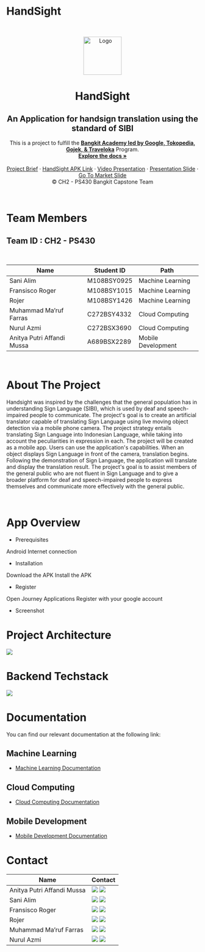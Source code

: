 # HandSight
<!-- PROJECT LOGO -->
<br />
<p align="center">
  <a href='https://github.com/Ansco343/HandSight'><img src="https://i.ibb.co/4pF0gkf/logoa.png" type='image' alt="Logo" width="100"></a>

  <h1 align="center">HandSight</h1>
  <h2 align="center">
  An Application for handsign translation using the standard of SIBI</h2>
  
  <p align="center">
  This is a project to fulfill the  <a href="https://grow.google/intl/id_id/bangkit/"><strong>Bangkit Academy led by Google, Tokopedia, Gojek, & Traveloka</strong></a>
   Program.
    <br />
    <a href="https://github.com/Ansco343/HandSight"><strong>Explore the docs »</strong></a>
    <br />
    <br />
    <a href="#">Project Brief</a>
    ·
    <a href="_____">HandSight APK Link</a>
    ·
    <a href="________">Video Presentation</a>
    ·
    <a href="https://www.canva.com/design/DAF3biXJ01Y/mWHYrhcYpFlVNsxaXjXJeA/edit">Presentation Slide</a>
    ·
    <a href="______" target="_blank">Go To Market Slide</a>
    <br />
    © CH2 - PS430 Bangkit Capstone Team
  </p>
</p>
<br>

# Team Members

## Team ID : CH2 - PS430

<br>

| Name                       | Student ID  | Path                |
| -------------------------- | ----------  | ------------------- |
| Sani Alim                  | M108BSY0925 | Machine Learning    |
| Fransisco Roger            | M108BSY1015 | Machine Learning    |
| Rojer                      | M108BSY1426 | Machine Learning    |
| Muhammad Ma’ruf Farras     | C272BSY4332 | Cloud Computing     |
| Nurul Azmi                 | C272BSX3690 | Cloud Computing     |
| Anitya Putri Affandi Mussa | A689BSX2289 | Mobile Development  |

<br>

# About The Project
<p>Handsight was inspired by the challenges that the general population has in understanding Sign Language (SIBI), which is used by deaf and speech-impaired people to communicate. The project's goal is to create an artificial translator capable of translating Sign Language using live moving object detection via a mobile phone camera. The project strategy entails translating Sign Language into Indonesian Language, while taking into account the peculiarities in expression in each. The project will be created as a mobile app. Users can use the application's capabilities. When an object displays Sign Language in front of the camera, translation begins. Following the demonstration of Sign Language, the application will translate and display the translation result. The project's goal is to assist members of the general public who are not fluent in Sign Language and to give a broader platform for deaf and speech-impaired people to express themselves and communicate more effectively with the general public. </p>
<br>

# App Overview
- Prerequisites
<p> Android
Internet connection <p>

- Installation
<p> Download the APK
Install the APK <p>

- Register
<p> Open Journey Applications
Register with your google account <p>

- Screenshot

# Project Architecture

<a href='https://www.linkpicture.com/view.php?img=LPic648c32812751d1052550205'><img src='https://www.linkpicture.com/q/project-architecture.jpg' type='image'></a>

# Backend Techstack
<a href='https://www.linkpicture.com/view.php?img=LPic648c328b34b881357147923'><img src='https://www.linkpicture.com/q/project-architecture-1.jpg' type='image'></a>

# Documentation
You can find our relevant documentation at the following link:

## Machine Learning 
- [Machine Learning Documentation](-----l)

## Cloud Computing 
- [Cloud Computing Documentation](------)

## Mobile Development 
- [Mobile Development Documentation](https://github.com/tytytyaa/HandSight-MD)

# Contact

| Name                   | Contact                                                                                                                                                                                                                                                                                         |
| ---------------------- | ----------------------------------------------------------------------------------------------------------------------------------------------------------------------------------------------------------------------------------------------------------------------------------------------- |
| Anitya Putri Affandi Mussa     | <a href="https://www.linkedin.com/in/anityaputriam/"><img src="https://img.shields.io/badge/LinkedIn-0077B5?style=for-the-badge&logo=linkedin&logoColor=white" /></a> <a href="mailto:anityaputriam@gmail.com"><img src="https://img.shields.io/badge/Gmail-D14836?style=for-the-badge&logo=gmail&logoColor=white"></a>         |
| Sani Alim    | <a href="https://www.linkedin.com/in/sani-alim-a262a1221/"><img src="https://img.shields.io/badge/LinkedIn-0077B5?style=for-the-badge&logo=linkedin&logoColor=white" /></a> <a href="mailto:yosanlim20@gmail.com"><img src="https://img.shields.io/badge/Gmail-D14836?style=for-the-badge&logo=gmail&logoColor=white"></a> |
| Fransisco Roger           | <a href="https://www.linkedin.com/in/fransisco-roger-476020195/"><img src="https://img.shields.io/badge/LinkedIn-0077B5?style=for-the-badge&logo=linkedin&logoColor=white" /></a> <a href="mailto:fransisco.roger30@gmail.com"><img src="https://img.shields.io/badge/Gmail-D14836?style=for-the-badge&logo=gmail&logoColor=white"></a>                       |
| Rojer        | <a href="https://www.linkedin.com/in/rojer-2a915a296/"><img src="https://img.shields.io/badge/LinkedIn-0077B5?style=for-the-badge&logo=linkedin&logoColor=white" /></a> <a href="mailto:ryukurotetsu@gmail.com"><img src="https://img.shields.io/badge/Gmail-D14836?style=for-the-badge&logo=gmail&logoColor=white"></a>                    |
| Muhammad Ma’ruf Farras   | <a href="https://www.linkedin.com/in/maruffarras/"><img src="https://img.shields.io/badge/LinkedIn-0077B5?style=for-the-badge&logo=linkedin&logoColor=white" /></a> <a href="mailto:muhammadmaruffarras@gmail.com"><img src="https://img.shields.io/badge/Gmail-D14836?style=for-the-badge&logo=gmail&logoColor=white"></a>                |
| Nurul Azmi | <a href="http://www.linkedin.com/in/amic130123"><img src="https://img.shields.io/badge/LinkedIn-0077B5?style=for-the-badge&logo=linkedin&logoColor=white" /></a> <a href="mailto:nrl.azmi160103@gmail.com"><img src="https://img.shields.io/badge/Gmail-D14836?style=for-the-badge&logo=gmail&logoColor=white"></a>                       |

